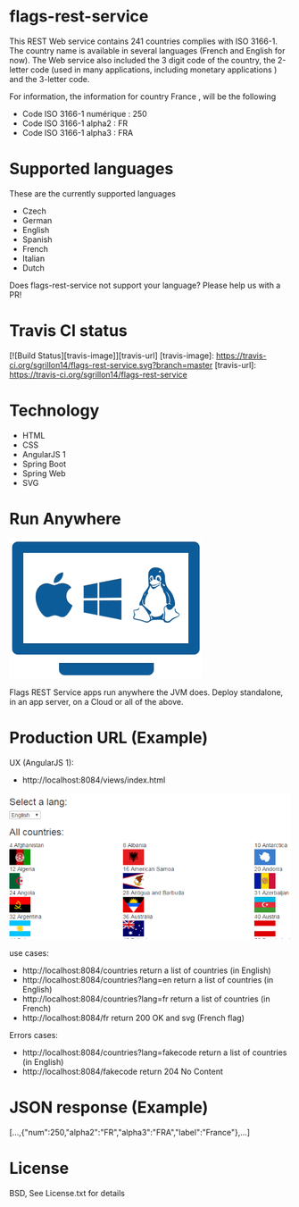# flags-rest-service

This REST Web service contains 241 countries complies with ISO 3166-1. The country name is available in several languages (French and English for now). The Web service also included the 3 digit code of the country, the 2-letter code (used in many applications, including monetary applications ) and the 3-letter code.

For information, the information for country France , will be the following
* Code ISO 3166-1 numérique : 250
* Code ISO 3166-1 alpha2 : FR
* Code ISO 3166-1 alpha3 : FRA

# Supported languages

These are the currently supported languages

* Czech
* German
* English
* Spanish
* French
* Italian
* Dutch
	
Does flags-rest-service not support your language? Please help us with a PR!

# Travis CI status

[![Build Status][travis-image]][travis-url]
[travis-image]: https://travis-ci.org/sgrillon14/flags-rest-service.svg?branch=master
[travis-url]: https://travis-ci.org/sgrillon14/flags-rest-service


# Technology

* HTML
* CSS
* AngularJS 1
* Spring Boot
* Spring Web
* SVG

# Run Anywhere
![RunAnywhere](/screenshots/plateforme.png)

Flags REST Service apps run anywhere the JVM does. Deploy standalone, in an app server, on a Cloud or all of the above.

# Production URL (Example)

UX (AngularJS 1):
* http://localhost:8084/views/index.html

![sampleAngularjs1](/screenshots/sampleAngularjs1.png)

use cases:
* http://localhost:8084/countries return a list of countries (in English) 
* http://localhost:8084/countries?lang=en return a list of countries (in English)
* http://localhost:8084/countries?lang=fr return a list of countries (in French)
* http://localhost:8084/fr return 200 OK and svg (French flag)

Errors cases:
* http://localhost:8084/countries?lang=fakecode return a list of countries (in English)
* http://localhost:8084/fakecode return 204 No Content

# JSON response (Example)

[...,{"num":250,"alpha2":"FR","alpha3":"FRA","label":"France"},...]

# License

BSD, See License.txt for details
